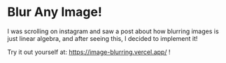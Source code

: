 # Blur Any Image!
I was scrolling on instagram and saw a post about how blurring images is just linear algebra, and after seeing this, I decided to implement it!

Try it out yourself at: https://image-blurring.vercel.app/ !

